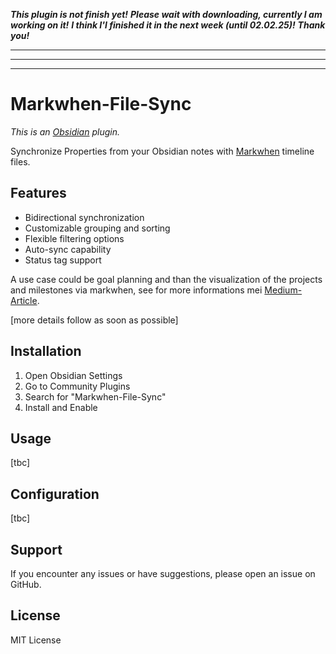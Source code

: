 
***This plugin is not finish yet!***
***Please wait with downloading, currently I am working on it!***
***I think I'l finished it in the next week (until 02.02.25)!***
***Thank you!***

---
---
---

# Markwhen-File-Sync
*This is an [Obsidian](https://obsidian.md/) plugin.*

Synchronize Properties from your Obsidian notes with [Markwhen](https://github.com/mark-when/obsidian-plugin) timeline files.

## Features
- Bidirectional synchronization
- Customizable grouping and sorting
- Flexible filtering options
- Auto-sync capability
- Status tag support

A use case could be goal planning and than the visualization of the projects and milestones via markwhen, see for more informations mei [Medium-Article](https://medium.com/@jahnke.rouven/a-multi-level-goal-planning-system-using-obsidian-29b94acd22f8).

[more details follow as soon as possible]

## Installation
1. Open Obsidian Settings
2. Go to Community Plugins
3. Search for "Markwhen-File-Sync"
4. Install and Enable

## Usage
[tbc]

## Configuration
[tbc]

## Support
If you encounter any issues or have suggestions, please open an issue on GitHub.

## License
MIT License


<!--
# Milestone Timeline Sync for Obsidian

A plugin for Obsidian that synchronizes milestone notes with Markwhen timeline files.

## Features

- Bidirectional synchronization between milestone notes and timeline
- Customizable grouping and sorting options
- Flexible filtering capabilities
- Auto-sync functionality
- Detailed logging and debugging options
- Configurable notifications
- Status tag support

## Installation

1. Open Obsidian Settings
2. Go to Community Plugins
3. Click Browse and search for "Milestone Timeline Sync"
4. Install and Enable the plugin

## Configuration

### Basic Settings
- Set paths for Markwhen file and milestones folder
- Configure synchronization behavior

### Grouping Options
- Enable/disable grouping
- Choose grouping property
- Set sorting methods

### Filtering Options
- Configure status exclusions
- Set date filtering options
- Define folder exclusions

### Format Settings
- Customize date formats
- Configure group markers
- Set status tag display

## Usage

1. Set up your milestone notes with required frontmatter:
   ```yaml
   ---
   tags:
     - goal
     - focus
   date: YYYY-MM-DD
   endDate: YYYY-MM-DD
   Status: in-progress
   Jahresziel: "[[Your Goal]]"
   ---
   -->
